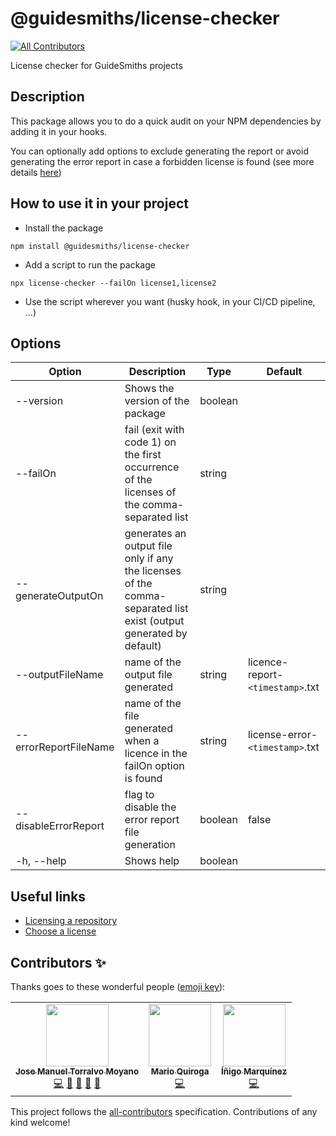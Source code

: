 # @guidesmiths/license-checker

<!-- ALL-CONTRIBUTORS-BADGE:START - Do not remove or modify this section -->
[![All Contributors](https://img.shields.io/badge/all_contributors-3-orange.svg?style=flat-square)](#contributors-)
<!-- ALL-CONTRIBUTORS-BADGE:END -->

License checker for GuideSmiths projects

## Description

This package allows you to do a quick audit on your NPM dependencies by adding it in your hooks. 

You can optionally add options to exclude generating the report or avoid generating the error report in case a forbidden license is found (see more details [here](#options))
## How to use it in your project

- Install the package

```
npm install @guidesmiths/license-checker
```

- Add a script to run the package

```
npx license-checker --failOn license1,license2
```

- Use the script wherever you want (husky hook, in your CI/CD pipeline, ...)

## <a name="options"></a>Options

| Option | Description | Type  | Default  |
|---|---|---|---|
| --version | Shows the version of the package | boolean |   |
| --failOn | fail (exit with code 1) on the first occurrence of the licenses of the comma-separated list | string |   |
| --generateOutputOn | generates an output file only if any the licenses of the comma-separated list exist (output generated by default) | string |   |
| --outputFileName | name of the output file generated | string | licence-report-`<timestamp>`.txt |
| --errorReportFileName | name of the file generated when a licence in the failOn option is found | string | license-error-`<timestamp>`.txt |
| --disableErrorReport | flag to disable the error report file generation | boolean | false |
| -h, --help | Shows help | boolean |   |

## Useful links

- [Licensing a repository](https://docs.github.com/en/github/creating-cloning-and-archiving-repositories/licensing-a-repository)
- [Choose a license](https://choosealicense.com/appendix/)

## Contributors ✨

Thanks goes to these wonderful people ([emoji key](https://allcontributors.org/docs/en/emoji-key)):

<!-- ALL-CONTRIBUTORS-LIST:START - Do not remove or modify this section -->
<!-- prettier-ignore-start -->
<!-- markdownlint-disable -->
<table>
  <tr>
    <td align="center"><a href="https://github.com/jmtorralvo"><img src="https://avatars.githubusercontent.com/u/6839860?v=4?s=100" width="100px;" alt=""/><br /><sub><b>Jose Manuel Torralvo Moyano</b></sub></a><br /><a href="https://github.com/guidesmiths/license-checker/commits?author=jmtorralvo" title="Code">💻</a> <a href="https://github.com/guidesmiths/license-checker/commits?author=jmtorralvo" title="Documentation">📖</a> <a href="#ideas-jmtorralvo" title="Ideas, Planning, & Feedback">🤔</a> <a href="#maintenance-jmtorralvo" title="Maintenance">🚧</a> <a href="https://github.com/guidesmiths/license-checker/pulls?q=is%3Apr+reviewed-by%3Ajmtorralvo" title="Reviewed Pull Requests">👀</a></td>
    <td align="center"><a href="https://github.com/MarioQuiroga32"><img src="https://avatars.githubusercontent.com/u/43605474?v=4?s=100" width="100px;" alt=""/><br /><sub><b>Mario Quiroga</b></sub></a><br /><a href="https://github.com/guidesmiths/license-checker/commits?author=MarioQuiroga32" title="Code">💻</a></td>
    <td align="center"><a href="https://github.com/inigomarquinez"><img src="https://avatars.githubusercontent.com/u/25435858?v=4?s=100" width="100px;" alt=""/><br /><sub><b>Íñigo Marquínez</b></sub></a><br /><a href="https://github.com/guidesmiths/license-checker/commits?author=inigomarquinez" title="Code">💻</a></td>
  </tr>
</table>

<!-- markdownlint-restore -->
<!-- prettier-ignore-end -->

<!-- ALL-CONTRIBUTORS-LIST:END -->

This project follows the [all-contributors](https://github.com/all-contributors/all-contributors) specification. Contributions of any kind welcome!
